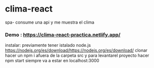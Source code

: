 # clima-react
spa- consume una api y me muestra el clima

### Demo : https://clima-react-practica.netlify.app/

instalar:
previamente tener istalado node.js
https://nodejs.org/es/download/https://nodejs.org/es/download/
clonar
hacer un npm i afuera de la carpeta src
y para levantarel proyecto hacer npm start siempre va a estar en localhost:3000
